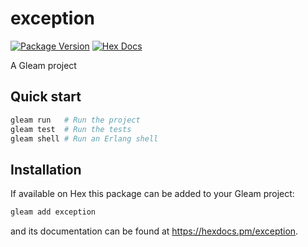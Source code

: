 # exception

[![Package Version](https://img.shields.io/hexpm/v/exception)](https://hex.pm/packages/exception)
[![Hex Docs](https://img.shields.io/badge/hex-docs-ffaff3)](https://hexdocs.pm/exception/)

A Gleam project

## Quick start

```sh
gleam run   # Run the project
gleam test  # Run the tests
gleam shell # Run an Erlang shell
```

## Installation

If available on Hex this package can be added to your Gleam project:

```sh
gleam add exception
```

and its documentation can be found at <https://hexdocs.pm/exception>.

